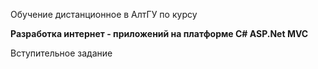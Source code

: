 Обучение дистанционное в АлтГУ по курсу

**Разработка интернет - приложений на платформе C# ASP.Net MVC**

Вступительное задание

